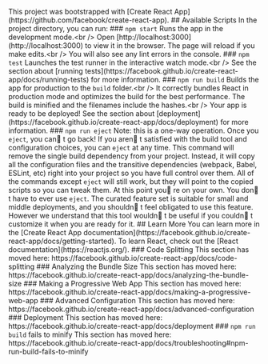 T h i s   p r o j e c t   w a s   b o o t s t r a p p e d   w i t h   [ C r e a t e   R e a c t   A p p ] ( h t t p s : / / g i t h u b . c o m / f a c e b o o k / c r e a t e - r e a c t - a p p ) .  
  
 # #   A v a i l a b l e   S c r i p t s  
  
 I n   t h e   p r o j e c t   d i r e c t o r y ,   y o u   c a n   r u n :  
  
 # # #   ` n p m   s t a r t `  
  
 R u n s   t h e   a p p   i n   t h e   d e v e l o p m e n t   m o d e . < b r   / >  
 O p e n   [ h t t p : / / l o c a l h o s t : 3 0 0 0 ] ( h t t p : / / l o c a l h o s t : 3 0 0 0 )   t o   v i e w   i t   i n   t h e   b r o w s e r .  
  
 T h e   p a g e   w i l l   r e l o a d   i f   y o u   m a k e   e d i t s . < b r   / >  
 Y o u   w i l l   a l s o   s e e   a n y   l i n t   e r r o r s   i n   t h e   c o n s o l e .  
  
 # # #   ` n p m   t e s t `  
  
 L a u n c h e s   t h e   t e s t   r u n n e r   i n   t h e   i n t e r a c t i v e   w a t c h   m o d e . < b r   / >  
 S e e   t h e   s e c t i o n   a b o u t   [ r u n n i n g   t e s t s ] ( h t t p s : / / f a c e b o o k . g i t h u b . i o / c r e a t e - r e a c t - a p p / d o c s / r u n n i n g - t e s t s )   f o r   m o r e   i n f o r m a t i o n .  
  
 # # #   ` n p m   r u n   b u i l d `  
  
 B u i l d s   t h e   a p p   f o r   p r o d u c t i o n   t o   t h e   ` b u i l d `   f o l d e r . < b r   / >  
 I t   c o r r e c t l y   b u n d l e s   R e a c t   i n   p r o d u c t i o n   m o d e   a n d   o p t i m i z e s   t h e   b u i l d   f o r   t h e   b e s t   p e r f o r m a n c e .  
  
 T h e   b u i l d   i s   m i n i f i e d   a n d   t h e   f i l e n a m e s   i n c l u d e   t h e   h a s h e s . < b r   / >  
 Y o u r   a p p   i s   r e a d y   t o   b e   d e p l o y e d !  
  
 S e e   t h e   s e c t i o n   a b o u t   [ d e p l o y m e n t ] ( h t t p s : / / f a c e b o o k . g i t h u b . i o / c r e a t e - r e a c t - a p p / d o c s / d e p l o y m e n t )   f o r   m o r e   i n f o r m a t i o n .  
  
 # # #   ` n p m   r u n   e j e c t `  
  
 * * N o t e :   t h i s   i s   a   o n e - w a y   o p e r a t i o n .   O n c e   y o u   ` e j e c t ` ,   y o u   c a n  t   g o   b a c k ! * *  
  
 I f   y o u   a r e n  t   s a t i s f i e d   w i t h   t h e   b u i l d   t o o l   a n d   c o n f i g u r a t i o n   c h o i c e s ,   y o u   c a n   ` e j e c t `   a t   a n y   t i m e .   T h i s   c o m m a n d   w i l l   r e m o v e   t h e   s i n g l e   b u i l d   d e p e n d e n c y   f r o m   y o u r   p r o j e c t .  
  
 I n s t e a d ,   i t   w i l l   c o p y   a l l   t h e   c o n f i g u r a t i o n   f i l e s   a n d   t h e   t r a n s i t i v e   d e p e n d e n c i e s   ( w e b p a c k ,   B a b e l ,   E S L i n t ,   e t c )   r i g h t   i n t o   y o u r   p r o j e c t   s o   y o u   h a v e   f u l l   c o n t r o l   o v e r   t h e m .   A l l   o f   t h e   c o m m a n d s   e x c e p t   ` e j e c t `   w i l l   s t i l l   w o r k ,   b u t   t h e y   w i l l   p o i n t   t o   t h e   c o p i e d   s c r i p t s   s o   y o u   c a n   t w e a k   t h e m .   A t   t h i s   p o i n t   y o u  r e   o n   y o u r   o w n .  
  
 Y o u   d o n  t   h a v e   t o   e v e r   u s e   ` e j e c t ` .   T h e   c u r a t e d   f e a t u r e   s e t   i s   s u i t a b l e   f o r   s m a l l   a n d   m i d d l e   d e p l o y m e n t s ,   a n d   y o u   s h o u l d n  t   f e e l   o b l i g a t e d   t o   u s e   t h i s   f e a t u r e .   H o w e v e r   w e   u n d e r s t a n d   t h a t   t h i s   t o o l   w o u l d n  t   b e   u s e f u l   i f   y o u   c o u l d n  t   c u s t o m i z e   i t   w h e n   y o u   a r e   r e a d y   f o r   i t .  
  
 # #   L e a r n   M o r e  
  
 Y o u   c a n   l e a r n   m o r e   i n   t h e   [ C r e a t e   R e a c t   A p p   d o c u m e n t a t i o n ] ( h t t p s : / / f a c e b o o k . g i t h u b . i o / c r e a t e - r e a c t - a p p / d o c s / g e t t i n g - s t a r t e d ) .  
  
 T o   l e a r n   R e a c t ,   c h e c k   o u t   t h e   [ R e a c t   d o c u m e n t a t i o n ] ( h t t p s : / / r e a c t j s . o r g / ) .  
  
 # # #   C o d e   S p l i t t i n g  
  
 T h i s   s e c t i o n   h a s   m o v e d   h e r e :   h t t p s : / / f a c e b o o k . g i t h u b . i o / c r e a t e - r e a c t - a p p / d o c s / c o d e - s p l i t t i n g  
  
 # # #   A n a l y z i n g   t h e   B u n d l e   S i z e  
  
 T h i s   s e c t i o n   h a s   m o v e d   h e r e :   h t t p s : / / f a c e b o o k . g i t h u b . i o / c r e a t e - r e a c t - a p p / d o c s / a n a l y z i n g - t h e - b u n d l e - s i z e  
  
 # # #   M a k i n g   a   P r o g r e s s i v e   W e b   A p p  
  
 T h i s   s e c t i o n   h a s   m o v e d   h e r e :   h t t p s : / / f a c e b o o k . g i t h u b . i o / c r e a t e - r e a c t - a p p / d o c s / m a k i n g - a - p r o g r e s s i v e - w e b - a p p  
  
 # # #   A d v a n c e d   C o n f i g u r a t i o n  
  
 T h i s   s e c t i o n   h a s   m o v e d   h e r e :   h t t p s : / / f a c e b o o k . g i t h u b . i o / c r e a t e - r e a c t - a p p / d o c s / a d v a n c e d - c o n f i g u r a t i o n  
  
 # # #   D e p l o y m e n t  
  
 T h i s   s e c t i o n   h a s   m o v e d   h e r e :   h t t p s : / / f a c e b o o k . g i t h u b . i o / c r e a t e - r e a c t - a p p / d o c s / d e p l o y m e n t  
  
 # # #   ` n p m   r u n   b u i l d `   f a i l s   t o   m i n i f y  
  
 T h i s   s e c t i o n   h a s   m o v e d   h e r e :   h t t p s : / / f a c e b o o k . g i t h u b . i o / c r e a t e - r e a c t - a p p / d o c s / t r o u b l e s h o o t i n g # n p m - r u n - b u i l d - f a i l s - t o - m i n i f y  
 